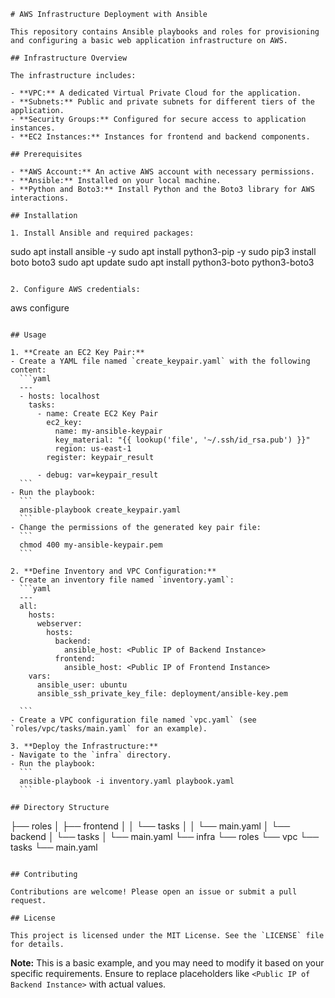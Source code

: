 ```
# AWS Infrastructure Deployment with Ansible

This repository contains Ansible playbooks and roles for provisioning and configuring a basic web application infrastructure on AWS.

## Infrastructure Overview

The infrastructure includes:

- **VPC:** A dedicated Virtual Private Cloud for the application.
- **Subnets:** Public and private subnets for different tiers of the application.
- **Security Groups:** Configured for secure access to application instances.
- **EC2 Instances:** Instances for frontend and backend components.

## Prerequisites

- **AWS Account:** An active AWS account with necessary permissions.
- **Ansible:** Installed on your local machine.
- **Python and Boto3:** Install Python and the Boto3 library for AWS interactions.

## Installation

1. Install Ansible and required packages:
   ```
   sudo apt install ansible -y
   sudo apt install python3-pip -y
   sudo pip3 install boto boto3
   sudo apt update
   sudo apt install python3-boto python3-boto3
   ```

2. Configure AWS credentials:
   ```
   aws configure
   ```

## Usage

1. **Create an EC2 Key Pair:**
   - Create a YAML file named `create_keypair.yaml` with the following content:
     ```yaml
     ---
     - hosts: localhost
       tasks:
         - name: Create EC2 Key Pair
           ec2_key:
             name: my-ansible-keypair
             key_material: "{{ lookup('file', '~/.ssh/id_rsa.pub') }}"
             region: us-east-1
           register: keypair_result

         - debug: var=keypair_result
     ```
   - Run the playbook:
     ```
     ansible-playbook create_keypair.yaml
     ```
   - Change the permissions of the generated key pair file:
     ```
     chmod 400 my-ansible-keypair.pem
     ```

2. **Define Inventory and VPC Configuration:**
   - Create an inventory file named `inventory.yaml`:
     ```yaml
     ---
     all:
       hosts:
         webserver:
           hosts:
             backend:
               ansible_host: <Public IP of Backend Instance>
             frontend:
               ansible_host: <Public IP of Frontend Instance>
       vars:
         ansible_user: ubuntu
         ansible_ssh_private_key_file: deployment/ansible-key.pem

     ```
   - Create a VPC configuration file named `vpc.yaml` (see `roles/vpc/tasks/main.yaml` for an example).

3. **Deploy the Infrastructure:**
   - Navigate to the `infra` directory.
   - Run the playbook:
     ```
     ansible-playbook -i inventory.yaml playbook.yaml
     ```

## Directory Structure

```
├── roles
│   ├── frontend
│   │   └── tasks
│   │       └── main.yaml
│   └── backend
│       └── tasks
│           └── main.yaml
└── infra
    └── roles
        └── vpc
            └── tasks
                └── main.yaml

```

## Contributing

Contributions are welcome! Please open an issue or submit a pull request.

## License

This project is licensed under the MIT License. See the `LICENSE` file for details.
```

**Note:** This is a basic example, and you may need to modify it based on your specific requirements. Ensure to replace placeholders like `<Public IP of Backend Instance>` with actual values.
